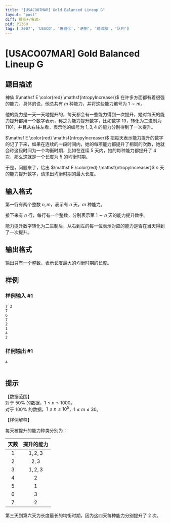 ```yaml
---
title: "[USACO07MAR] Gold Balanced Lineup G"
layout: "post"
diff: 提高+/省选-
pid: P1360
tag: ['2007', 'USACO', '离散化', '进制', '前缀和', '队列']
---
```

# [USACO07MAR] Gold Balanced Lineup G
## 题目描述

神仙 $\mathsf E \color{red} \mathsf{ntropyIncreaser}$ 在许多方面都有着很强的能力。具体的说，他总共有 $m$ 种能力，并将这些能力编号为 $1 \sim m$。  

他的能力是一天一天地提升的，每天都会有一些能力得到一次提升，她对每天的能力提升都用一个数字表示，称之为能力提升数字，比如数字 $13$，转化为二进制为 $1101$，并且从右往左看，表示他的编号为 $1,3,4$ 的能力分别得到了一次提升。  

$\mathsf E \color{red} \mathsf{ntropyIncreaser}$ 把每天表示能力提升的数字的记了下来，如果在连续的一段时间内，她的每项能力都提升了相同的次数，她就会称这段时间为一个均衡时期，比如在连续 $5$ 天内，她的每种能力都提升了 $4$ 次，那么这就是一个长度为 $5$ 的均衡时期。

于是，问题来了，给出 $\mathsf E \color{red} \mathsf{ntropyIncreaser}$ $n$ 天的能力提升数字，请求出均衡时期的最大长度。

## 输入格式

第一行有两个整数 $n,m$，表示有 $n$ 天，$m$ 种能力。　　

接下来有 $n$ 行，每行有一个整数，分别表示第 $1\sim n$ 天的能力提升数字。  

能力提升数字转化为二进制后，从右到左的每一位表示对应的能力是否在当天得到了一次提升。



## 输出格式

输出只有一个整数，表示长度最大的均衡时期的长度。

## 样例

### 样例输入 #1
```
7 3
7
6
7
2
1
4
2

```
### 样例输出 #1
```
4


```
## 提示

【数据范围】    
对于 $50\%$ 的数据，$1\le n \le 1000$。  
对于 $100\%$ 的数据，$1\le n \le 10^5$，$1\le m \le 30$。

【样例解释】

每天被提升的能力种类分别为：

| 天数 | 提升的能力 |
| :-----------: | :-----------: |
| $1$ | $1,2,3$ |
| $2$ | $2,3$ |
| $3$ | $1,2,3$ |
| $4$ | $2$ |
| $5$ | $1$ |
| $6$ | $3$ |
| $7$ | $2$ |

第三天到第六天为长度最长的均衡时期，因为这四天每种能力分别提升了 $2$ 次。

